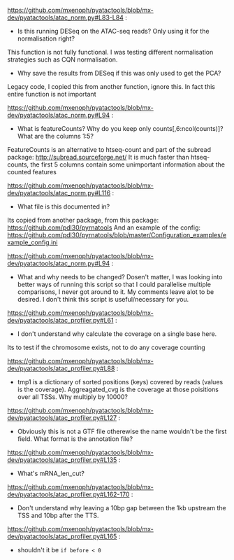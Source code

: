 https://github.com/mxenoph/pyatactools/blob/mx-dev/pyatactools/atac_norm.py#L83-L84 :

 * Is this running DESeq on the ATAC-seq reads? Only using it for the
 normalisation right?

 This function is not fully functional. I was testing different normalisation strategies such as CQN normalisation.

 * Why save the results from DESeq if this was only used to get the PCA?

 Legacy code, I copied this from another function, ignore this. In fact this entire function is not important

https://github.com/mxenoph/pyatactools/blob/mx-dev/pyatactools/atac_norm.py#L94 :

 * What is featureCounts? Why do you keep only counts[,6:ncol(counts)]? What are the columns 1:5?
 
FeatureCounts is an alternative to htseq-count and part of the subread package: http://subread.sourceforge.net/ It is much faster than htseq-counts, the first 5 columns contain some unimportant information about the counted features

https://github.com/mxenoph/pyatactools/blob/mx-dev/pyatactools/atac_norm.py#L116 :

 * What file is this documented in?
 
 Its copied from another package, from this package: https://github.com/pdl30/pyrnatools And an example of the config: https://github.com/pdl30/pyrnatools/blob/master/Configuration_examples/example_config.ini

https://github.com/mxenoph/pyatactools/blob/mx-dev/pyatactools/atac_norm.py#L94 :

 * What and why needs to be changed?
Dosen't matter, I was looking into better ways of running this script so that I could parallelise multiple comparisons, I never got around to it. My comments leave alot to be desired.
I don't think this script is useful/necessary for you.

https://github.com/mxenoph/pyatactools/blob/mx-dev/pyatactools/atac_profiler.py#L61 :

 * I don't understand why calculate the coverage on a single base here.

Its to test if the chromosome exists, not to do any coverage counting

https://github.com/mxenoph/pyatactools/blob/mx-dev/pyatactools/atac_profiler.py#L88 :

 * tmp1 is a dictionary of sorted positions (keys) covered by reads (values is the coverage). Aggreagated_cvg is the coverage at those poisitions over all TSSs.
 Why multiply by 10000? 

https://github.com/mxenoph/pyatactools/blob/mx-dev/pyatactools/atac_profiler.py#L127 :

 * Obviously this is not a GTF file otherewise the name wouldn't be the first
 field. What format is the annotation file?

https://github.com/mxenoph/pyatactools/blob/mx-dev/pyatactools/atac_profiler.py#L135 :

 * What's mRNA_len_cut?

https://github.com/mxenoph/pyatactools/blob/mx-dev/pyatactools/atac_profiler.py#L162-170 :
 
 * Don't understand why leaving a 10bp gap between the 1kb upstream the TSS and
 10bp after the TTS.

https://github.com/mxenoph/pyatactools/blob/mx-dev/pyatactools/atac_profiler.py#L165 :

 * shouldn't it be `if before < 0`
